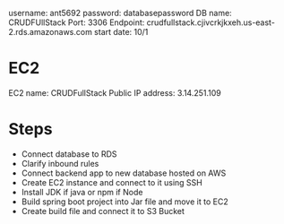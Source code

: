 username: ant5692
password: databasepassword
DB name: CRUDFUllStack
Port: 3306
Endpoint: crudfullstack.cjivcrkjkxeh.us-east-2.rds.amazonaws.com
start date: 10/1

# EC2

EC2 name: CRUDFullStack
Public IP address: 3.14.251.109

# Steps

- Connect database to RDS
- Clarify inbound rules
- Connect backend app to new database hosted on AWS
- Create EC2 instance and connect to it using SSH
- Install JDK if java or npm if Node
- Build spring boot project into Jar file and move it to EC2
- Create build file and connect it to S3 Bucket